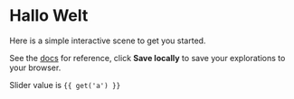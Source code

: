 # Hallo Welt

Here is a simple interactive scene to get you started.

See the [docs](../docs) for reference, click **Save locally** to save your explorations to your browser.

Slider value is `{{ get('a') }}`

<f-slider set="a" />

<f-scene grid>
  <f-box :rotation="get('a', 0)" />
</f-scene>

